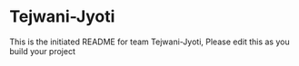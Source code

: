 # Tejwani-Jyoti
This is the initiated README for team Tejwani-Jyoti, Please edit this as you build your project

